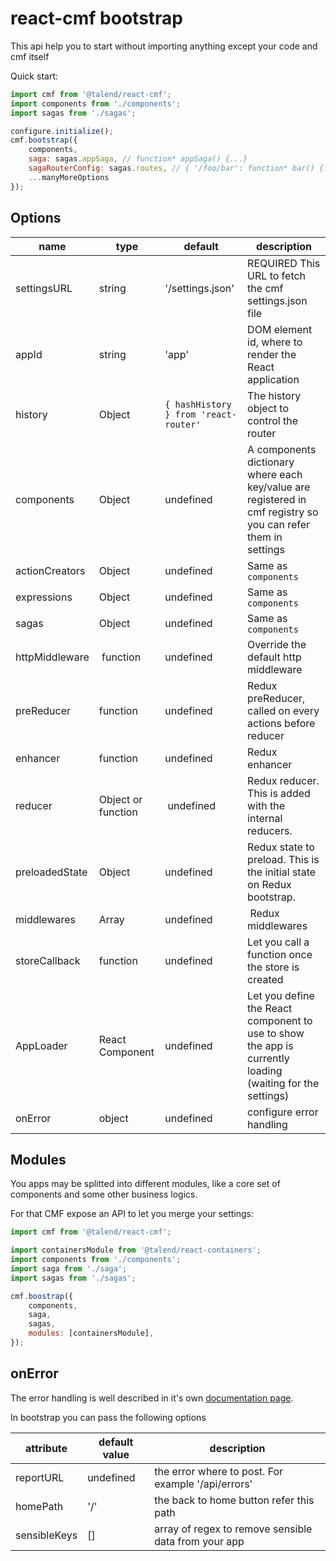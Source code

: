 # react-cmf bootstrap

This api help you to start without importing anything except your code and cmf itself

Quick start:

```javascript
import cmf from '@talend/react-cmf';
import components from './components';
import sagas from './sagas';

configure.initialize();
cmf.bootstrap({
	components,
	saga: sagas.appSaga, // function* appSaga() {...}
	sagaRouterConfig: sagas.routes, // { '/foo/bar': function* bar() {...}, ... },
	...manyMoreOptions
});
```

## Options

| name | type | default | description |
| -- | -- | -- | -- |
| settingsURL | string | '/settings.json' | REQUIRED This URL to fetch the cmf settings.json file |
| appId | string | 'app' | DOM element id, where to render the React application |
| history | Object | `{ hashHistory } from 'react-router'` | The history object to control the router |
| components | Object | undefined | A components dictionary where each key/value are registered in cmf registry so you can refer them in settings |
| actionCreators | Object | undefined | Same as `components` |
| expressions | Object | undefined | Same as `components` |
| sagas | Object | undefined | Same as `components`  |
| httpMiddleware | function | undefined | Override the default http middleware |
| preReducer | function | undefined | Redux preReducer, called on every actions before reducer |
| enhancer | function | undefined |Redux enhancer |
| reducer | Object or function | undefined | Redux reducer. This is added with the internal reducers. |
| preloadedState | Object | undefined | Redux state to preload. This is the initial state on Redux bootstrap. |
| middlewares | Array | undefined | Redux middlewares |
| storeCallback | function | undefined | Let you call a function once the store is created |
| AppLoader | React Component | undefined | Let you define the React component to use to show the app is currently loading (waiting for the settings) |
| onError | object | undefined | configure error handling |

## Modules

You apps may be splitted into different modules, like a core set of components and some other business logics.

For that CMF expose an API to let you merge your settings:

```javascript
import cmf from '@talend/react-cmf';

import containersModule from '@talend/react-containers';
import components from './components';
import saga from './saga';
import sagas from './sagas';

cmf.boostrap({
	components,
	saga,
	sagas,
	modules: [containersModule],
});
```

## onError

The error handling is well described in it's own [documentation page](./onError.md).

In bootstrap you can pass the following options

| attribute | default value | description |
| -- | -- | -- |
| reportURL | undefined | the error where to post. For example '/api/errors' |
| homePath | '/' | the back to home button refer this path |
| sensibleKeys | [] | array of regex to remove sensible data from your app |
